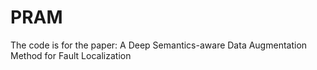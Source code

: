 # PRAM
The code is for the paper: A Deep Semantics-aware Data Augmentation Method for Fault Localization
